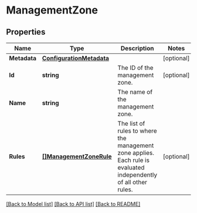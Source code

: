 # ManagementZone

## Properties

Name | Type | Description | Notes
------------ | ------------- | ------------- | -------------
**Metadata** | [**ConfigurationMetadata**](ConfigurationMetadata.md) |  | [optional] 
**Id** | **string** | The ID of the management zone. | [optional] 
**Name** | **string** | The name of the management zone. | 
**Rules** | [**[]ManagementZoneRule**](ManagementZoneRule.md) | The list of rules to where the management zone applies. Each rule is evaluated independently of all other rules. | [optional] 

[[Back to Model list]](../README.md#documentation-for-models) [[Back to API list]](../README.md#documentation-for-api-endpoints) [[Back to README]](../README.md)


